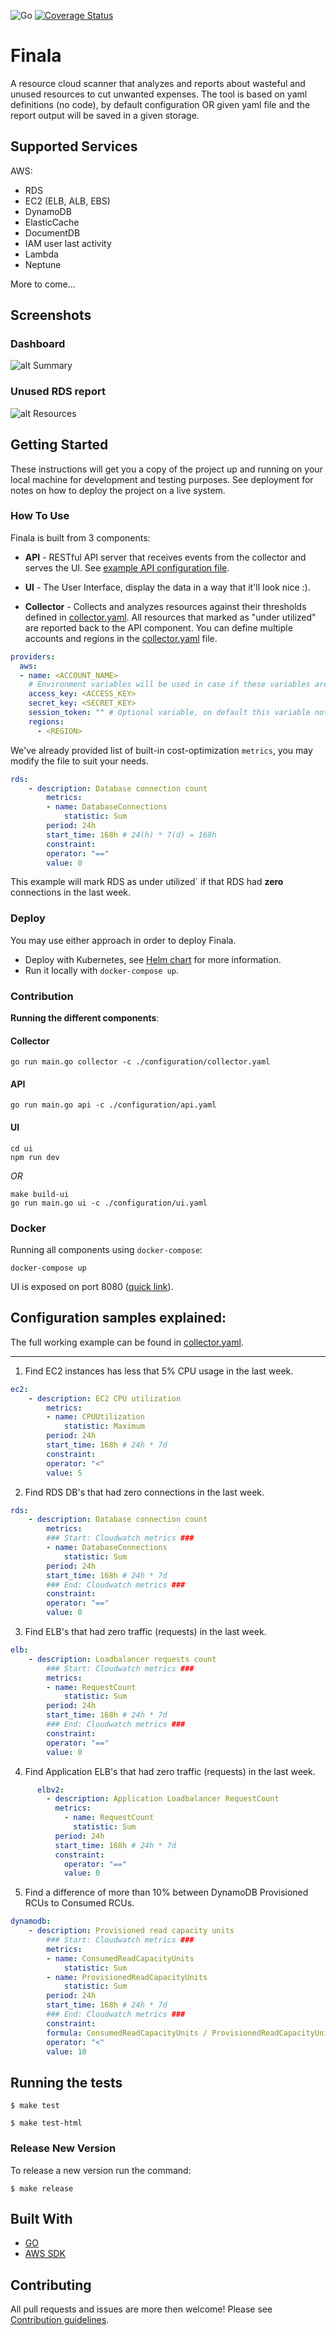 ![Go](https://github.com/similarweb/finala/workflows/Go/badge.svg?event=push)
[![Coverage Status](https://coveralls.io/repos/github/similarweb/finala/badge.svg?branch=master)](https://coveralls.io/github/similarweb/finala?branch=master)
# Finala

A resource cloud scanner that analyzes and reports about wasteful and unused resources to cut unwanted expenses.
The tool is based on yaml definitions (no code), by default configuration OR given yaml file and the report output will be saved in a given storage.

## Supported Services

AWS:
* RDS
* EC2 (ELB, ALB, EBS)
* DynamoDB
* ElasticCache
* DocumentDB
* IAM user last activity
* Lambda
* Neptune

More to come...

## Screenshots

### Dashboard
![alt Summary](https://raw.githubusercontent.com/similarweb/finala/master/docs/dashboard.png)


### Unused RDS report
![alt Resources](https://raw.githubusercontent.com/similarweb/finala/master/docs/resource.jpg)


## Getting Started

These instructions will get you a copy of the project up and running on your local machine for development and testing purposes. See deployment for notes on how to deploy the project on a live system.

### How To Use

Finala is built from 3 components:

* **API** - RESTful API server that receives events from the collector and serves the UI. See [example API configuration file](./configuration/api.yaml).

* **UI** - The User Interface, display the data in a way that it'll look nice :).

* **Collector** - Collects and analyzes resources against their thresholds defined in [collector.yaml](./configuration/collector.yaml). All resources that marked as "under utilized" are reported back to the API component.
You can define multiple accounts and regions in the [collector.yaml](./configuration/collector.yaml) file.

```yaml
providers:
  aws:
  - name: <ACCOUNT_NAME>
    # Environment variables will be used in case if these variables are absent
    access_key: <ACCESS_KEY>
    secret_key: <SECRET_KEY>
    session_token: "" # Optional variable, on default this variable not set
    regions:
      - <REGION>
```
We've already provided list of built-in cost-optimization `metrics`, you may modify the file to suit your needs.
```yaml
rds:
    - description: Database connection count
        metrics:
        - name: DatabaseConnections
            statistic: Sum
        period: 24h 
        start_time: 168h # 24(h) * 7(d) = 168h
        constraint:
        operator: "=="
        value: 0
```

This example will mark RDS as under utilized` if that RDS had **zero** connections in the last week.


### Deploy
You may use either approach in order to deploy Finala.

* Deploy with Kubernetes, see [Helm chart](https://github.com/similarweb/finala-helm) for more information.
* Run it locally with `docker-compose up`.

### Contribution

**Running the different components**:

#### Collector

```shell
go run main.go collector -c ./configuration/collector.yaml
```

#### API
```shell
go run main.go api -c ./configuration/api.yaml
```

#### UI

```shell
cd ui 
npm run dev
```

*OR*

```shell
make build-ui
go run main.go ui -c ./configuration/ui.yaml
```

### Docker
Running all components using `docker-compose`:

```
docker-compose up
```


UI is exposed on port 8080 ([quick link](http://127.0.0.1:8080)).


## Configuration samples explained:

The full working example can be found in [collector.yaml](./configuration/collector.yaml). 
<hr>

1. Find EC2 instances has less that 5% CPU usage in the last week.
```yaml
ec2:
    - description: EC2 CPU utilization 
        metrics:
        - name: CPUUtilization
            statistic: Maximum
        period: 24h 
        start_time: 168h # 24h * 7d
        constraint:
        operator: "<"
        value: 5
```

2. Find RDS DB's that had zero connections in the last week. 

```yaml
rds:
    - description: Database connection count
        metrics: 
        ### Start: Cloudwatch metrics ###
        - name: DatabaseConnections
            statistic: Sum
        period: 24h  
        start_time: 168h # 24h * 7d
        ### End: Cloudwatch metrics ###
        constraint:
        operator: "=="
        value: 0
```

3. Find ELB's that had zero traffic (requests) in the last week. 

```yaml
elb:
    - description: Loadbalancer requests count
        ### Start: Cloudwatch metrics ###
        metrics:
        - name: RequestCount
            statistic: Sum
        period: 24h 
        start_time: 168h # 24h * 7d 
        ### End: Cloudwatch metrics ###
        constraint:
        operator: "=="
        value: 0   
```
4. Find Application ELB's that had zero traffic (requests) in the last week. 

```yaml
      elbv2:
        - description: Application Loadbalancer RequestCount
          metrics:
            - name: RequestCount
              statistic: Sum
          period: 24h 
          start_time: 168h # 24h * 7d 
          constraint:
            operator: "=="
            value: 0    
```

5. Find a difference of more than 10% between DynamoDB Provisioned RCUs to Consumed RCUs. 
```yaml
dynamodb:
    - description: Provisioned read capacity units
        ### Start: Cloudwatch metrics ###
        metrics:
        - name: ConsumedReadCapacityUnits
            statistic: Sum
        - name: ProvisionedReadCapacityUnits
            statistic: Sum
        period: 24h 
        start_time: 168h # 24h * 7d
        ### End: Cloudwatch metrics ###
        constraint:
        formula: ConsumedReadCapacityUnits / ProvisionedReadCapacityUnits * 100 # specify any formula 
        operator: "<"
        value: 10
```

## Running the tests

```
$ make test

$ make test-html
```

### Release New Version

To release a new version run the command: 

```shell
$ make release
```

## Built With

* [GO](https://golang.org/)
* [AWS SDK](https://aws.amazon.com/tools/) 

## Contributing

All pull requests and issues are more then welcome! 
Please see [Contribution guidelines](./CONTRIBUTING.md). 
